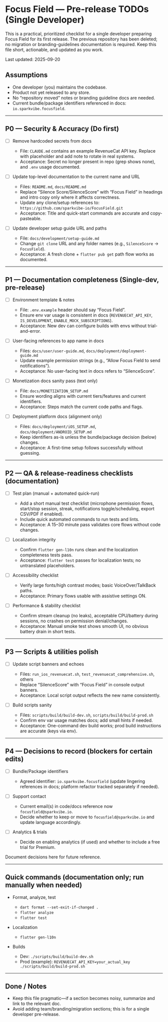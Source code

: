 # Focus Field — Pre-release TODOs (Single Developer)

This is a practical, prioritized checklist for a single developer preparing Focus Field for its first release. The previous repository has been deleted; no migration or branding-guidelines documentation is required. Keep this file short, actionable, and updated as you work.

Last updated: 2025-09-20

## Assumptions
- One developer (you) maintains the codebase.
- Product not yet released to any store.
- No “repository moved” notes or branding guideline docs are needed.
- Current bundle/package identifiers referenced in docs: `io.sparkvibe.focusfield`.

---

## P0 — Security & Accuracy (Do first)

- [ ] Remove hardcoded secrets from docs
  - File: `CLAUDE.md` contains an example RevenueCat API key. Replace with placeholder and add note to rotate in real systems.
  - Acceptance: Secret no longer present in repo (grep shows none), and `.env` usage documented.

- [ ] Update top-level documentation to the current name and URL
  - Files: `README.md`, `docs/README.md`
  - Replace “Silence Score/SilenceScore” with “Focus Field” in headings and intro copy only where it affects correctness.
  - Update any clone/setup references to: `https://github.com/sparkvibe-io/FocusField.git`
  - Acceptance: Title and quick-start commands are accurate and copy-pasteable.

- [ ] Update developer setup guide URL and paths
  - File: `docs/development/setup-guide.md`
  - Change `git clone` URL and any folder names (e.g., `SilenceScore` → `FocusField`).
  - Acceptance: A fresh clone + `flutter pub get` path flow works as documented.

---

## P1 — Documentation completeness (Single-dev, pre-release)

- [ ] Environment template & notes
  - File: `.env.example` header should say “Focus Field”.
  - Ensure env var usage is consistent in docs (`REVENUECAT_API_KEY`, `IS_DEVELOPMENT`, `ENABLE_MOCK_SUBSCRIPTIONS`).
  - Acceptance: New dev can configure builds with envs without trial-and-error.

- [ ] User-facing references to app name in docs
  - Files: `docs/user/user-guide.md`, `docs/deployment/deployment-guide.md`
  - Update example permission strings (e.g., “Allow Focus Field to send notifications”).
  - Acceptance: No user-facing text in docs refers to “SilenceScore”.

- [ ] Monetization docs sanity pass (text only)
  - File: `docs/MONETIZATION_SETUP.md`
  - Ensure wording aligns with current tiers/features and current identifiers.
  - Acceptance: Steps match the current code paths and flags.

- [ ] Deployment platform docs (alignment only)
  - Files: `docs/deployment/iOS_SETUP.md`, `docs/deployment/ANDROID_SETUP.md`
  - Keep identifiers as-is unless the bundle/package decision (below) changes.
  - Acceptance: A first-time setup follows successfully without guessing.

---

## P2 — QA & release-readiness checklists (documentation)

- [ ] Test plan (manual + automated quick-run)
  - Add a short manual test checklist (microphone permission flows, start/stop session, streak, notifications toggle/scheduling, export CSV/PDF if enabled).
  - Include quick automated commands to run tests and lints.
  - Acceptance: A 15–30 minute pass validates core flows without code changes.

- [ ] Localization integrity
  - Confirm `flutter gen-l10n` runs clean and the localization completeness tests pass.
  - Acceptance: `flutter test` passes for localization tests; no untranslated placeholders.

- [ ] Accessibility checklist
  - Verify large fonts/high contrast modes; basic VoiceOver/TalkBack paths.
  - Acceptance: Primary flows usable with assistive settings ON.

- [ ] Performance & stability checklist
  - Confirm stream cleanup (no leaks), acceptable CPU/battery during sessions, no crashes on permission denial/changes.
  - Acceptance: Manual smoke test shows smooth UI, no obvious battery drain in short tests.

---

## P3 — Scripts & utilities polish

- [ ] Update script banners and echoes
  - Files: `run_ios_revenuecat.sh`, `test_revenuecat_comprehensive.sh`, others
  - Replace “SilenceScore” with “Focus Field” in console output banners.
  - Acceptance: Local script output reflects the new name consistently.

- [ ] Build scripts sanity
  - Files: `scripts/build/build-dev.sh`, `scripts/build/build-prod.sh`
  - Confirm env var usage matches docs; add small hints if needed.
  - Acceptance: One-command dev build works; prod build instructions are accurate (keys via env).

---

## P4 — Decisions to record (blockers for certain edits)

- [ ] Bundle/Package identifiers
  - Agreed identifier: `io.sparkvibe.focusfield` (update lingering references in docs; platform refactor tracked separately if needed).

- [ ] Support contact
  - Current email(s) in code/docs reference now `focusfield@sparkvibe.io`.
  - Decide whether to keep or move to `focusfield@sparkvibe.io` and update language accordingly.

- [ ] Analytics & trials
  - Decide on enabling analytics (if used) and whether to include a free trial for Premium.

Document decisions here for future reference.

---

## Quick commands (documentation only; run manually when needed)

- Format, analyze, test
  - `dart format --set-exit-if-changed .`
  - `flutter analyze`
  - `flutter test`

- Localization
  - `flutter gen-l10n`

- Builds
  - Dev: `./scripts/build/build-dev.sh`
  - Prod (example): `REVENUECAT_API_KEY=your_actual_key ./scripts/build/build-prod.sh`

---

## Done / Notes
- Keep this file pragmatic—if a section becomes noisy, summarize and link to the relevant doc.
- Avoid adding team/branding/migration sections; this is for a single developer pre-release.
